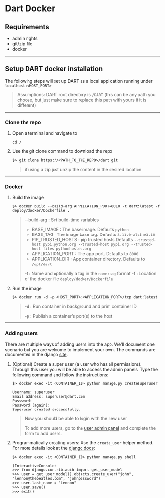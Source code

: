 <!--
# Copyright 2024 Lockheed Martin Corporation
#
# Licensed under the Apache License, Version 2.0 (the "License");
# you may not use this file except in compliance with the License.
# You may obtain a copy of the License at
#
# http://www.apache.org/licenses/LICENSE-2.0
#
# Unless required by applicable law or agreed to in writing, software
# distributed under the License is distributed on an "AS IS" BASIS,
# WITHOUT WARRANTIES OR CONDITIONS OF ANY KIND, either express or implied.
# See the License for the specific language governing permissions and
# limitations under the License.
#
-->

# Dart Docker

## Requirements

* admin rights
* git/zip file
* docker

---

## Setup DART docker installation

The following steps will set up DART as a local application running under `localhost:<HOST_PORT>`

> Assumptions: DART root directory is `/DART` (this can be any path you choose, but just make sure to replace this path with yours if it is different)

---

### Clone the repo

1. Open a terminal and navigate to 
    ```
    cd /
    ```
1. Use the git clone command to download the repo

    ```
    $> git clone https://<PATH_TO_THE_REPO>/dart.git
    ```

    > if using a zip just unzip the content in the desired location

---

### Docker

1. Build the image
    ```
    $> docker build --build-arg APPLICATION_PORT=8010 -t dart:latest -f deploy/docker/Dockerfile .
    ```
    > --build-arg : Set build-time variables
    >   - BASE_IMAGE : The base image. Defaults `python`
    >   - BASE_TAG : The image base tag. Defaults `3.11.0-alpine3.16`
    >   - PIP_TRUSTED_HOSTS : pip trusted hosts.Defaults `--trusted-host pypi.python.org --trusted-host pypi.org --trusted-host files.pythonhosted.org`
    >   - APPLICATION_PORT : The app port. Defaults to `8000`
    >   - APPLICATION_DIR : App container directory. Defaults to `/opt/dart`
    >
    >
    > -t : Name and optionally a tag in the `name:tag` format
    > -f : Location of the docker file `deploy/docker/Dockerfile`

1. Run the image
    ```
    $> docker run -d -p <HOST_PORT>:<APPLICATION_PORT>/tcp dart:latest
    ```
    > -d : Run container in background and print container ID
    >
    > -p : Publish a container’s port(s) to the host

---

### Adding users

There are multiple ways of adding users into the app. We'll document one scenario but you are welcome to implement your own. The commands are documented in the django [site](https://docs.djangoproject.com/en/3.2/ref/django-admin/).

1. (Optional) Create a super user (a user who has all permissions). Through this user you will be able to access the admin panels. Type the following command and follow the instructions:
    ```
    $> docker exec -it <CONTAINER_ID> python manage.py createsuperuser

    Username: superuser
    Email address: superuser@dart.com
    Password: 
    Password (again): 
    Superuser created successfully.
    ```

    > Now you should be able to login with the new user
    >
    >To add more users, go to the [user admin panel](http://127.0.0.1:8001/admin/auth/user/) and complete the form to add users.

1. Programmatically creating users:
    Use the `create_user` helper method. For more details look at the [django docs](https://docs.djangoproject.com/en/4.2/topics/auth/default/):
    ```
    $> docker exec -it <CONTAINER_ID> python manage.py shell

    (InteractiveConsole)
    >>> from django.contrib.auth import get_user_model
    >>> user = get_user_model().objects.create_user("john", "lennon@thebeatles.com", "johnpassword")
    >>> user.last_name = "Lennon"
    >>> user.save()
    >>> exit()
    ```